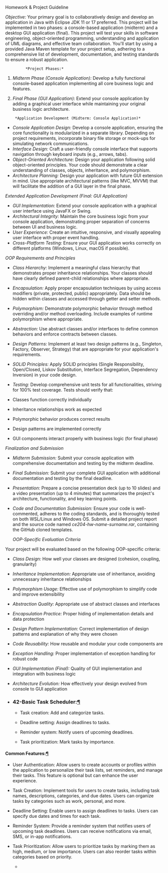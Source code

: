 Homework & Project Guideline

*Objective:* Your primary goal is to collaboratively design and develop an application in Java with Eclipse JDK 11 or 17 preferred. This project will be implemented in two phases: a console-based application (midterm) and a desktop GUI application (final). This project will test your skills in software engineering, object-oriented programming, understanding and application of UML diagrams, and effective team collaboration. You'll start by using a provided Java Maven template for your project setup, adhering to a comprehensive list of development, documentation, and testing standards to ensure a robust application.

             *Project Phases:*

1. *Midterm Phase (Console Application):* Develop a fully functional console-based application implementing all core business logic and features.

2. *Final Phase (GUI Application):* Extend your console application by adding a graphical user interface while maintaining your original business logic architecture.
   
        *Application Development (Midterm: Console Application)*
- *Console Application Design:* Develop a console application, ensuring the core functionality is modularized in a separate library. Depending on project requirements, incorporate binary file storage or mock-ups for simulating network communications.
- *Interface Design:* Craft a user-friendly console interface that supports navigation through keyboard inputs (e.g., arrows, tabs).
- *Object-Oriented Architecture:* Design your application following solid object-oriented principles. Your code should demonstrate a clear understanding of classes, objects, inheritance, and polymorphism.
- *Architecture Planning:* Design your application with future GUI extension in mind. Use appropriate architectural patterns (like MVC, MVVM) that will facilitate the addition of a GUI layer in the final phase.

*Extended Application Development (Final: GUI Application)*

- *GUI Implementation:* Extend your console application with a graphical user interface using JavaFX or Swing.
- *Architectural Integrity:* Maintain the core business logic from your console application, demonstrating proper separation of concerns between UI and business logic.
- *User Experience:* Create an intuitive, responsive, and visually appealing user interface with proper event handling.
- *Cross-Platform Testing:* Ensure your GUI application works correctly on different platforms (Windows, Linux, macOS if possible).

*OOP Requirements and Principles*

- *Class Hierarchy:* Implement a meaningful class hierarchy that demonstrates proper inheritance relationships. Your classes should have clearly defined parent-child relationships where appropriate.

- *Encapsulation:* Apply proper encapsulation techniques by using access modifiers (private, protected, public) appropriately. Data should be hidden within classes and accessed through getter and setter methods.

- *Polymorphism:* Demonstrate polymorphic behavior through method overriding and/or method overloading. Include examples of runtime polymorphism where appropriate.

- *Abstraction:* Use abstract classes and/or interfaces to define common behaviors and enforce contracts between classes.

- *Design Patterns:* Implement at least two design patterns (e.g., Singleton, Factory, Observer, Strategy) that are appropriate for your application's requirements.

- *SOLID Principles:* Apply SOLID principles (Single Responsibility, Open/Closed, Liskov Substitution, Interface Segregation, Dependency Inversion) in your code design.

- *Testing:* Develop comprehensive unit tests for all functionalities, striving for 100% test coverage. Tests should verify that:

- Classes function correctly individually

- Inheritance relationships work as expected

- Polymorphic behavior produces correct results

- Design patterns are implemented correctly

- GUI components interact properly with business logic (for final phase)

 *Finalization and Submission*

- *Midterm Submission:* Submit your console application with comprehensive documentation and testing by the midterm deadline.

- *Final Submission:* Submit your complete GUI application with additional documentation and testing by the final deadline.

- *Presentation:* Prepare a concise presentation deck (up to 10 slides) and a video presentation (up to 4 minutes) that summarizes the project's architecture, functionality, and key learning points.

- *Code and Documentation Submission:* Ensure your code is well-commented, adheres to the coding standards, and is thoroughly tested on both WSL/Linux and Windows OS. Submit a detailed project report and the source code named *ce204-hw-name-surname.rar*, containing the GitHub cloned templates.
  
  *OOP-Specific Evaluation Criteria*

Your project will be evaluated based on the following OOP-specific criteria:

- *Class Design:* How well your classes are designed (cohesion, coupling, granularity)

- *Inheritance Implementation:* Appropriate use of inheritance, avoiding unnecessary inheritance relationships

- *Polymorphism Usage:* Effective use of polymorphism to simplify code and improve extensibility

- *Abstraction Quality:* Appropriate use of abstract classes and interfaces

- *Encapsulation Practice:* Proper hiding of implementation details and data protection

- *Design Pattern Implementation:* Correct implementation of design patterns and explanation of why they were chosen

- *Code Reusability:* How reusable and modular your code components are

- *Exception Handling:* Proper implementation of exception handling for robust code

- *GUI Implementation (Final):* Quality of GUI implementation and integration with business logic

- *Architecture Evolution:* How effectively your design evolved from console to GUI application

- ### 42-Basic Task Scheduler:[¶](https://ucoruh.github.io/ce204-object-oriented-programming/project-guide/#42-basic-task-scheduler "Permanent link")
  
  - Task creation: Add and categorize tasks.
  
  - Deadline setting: Assign deadlines to tasks.
  
  - Reminder system: Notify users of upcoming deadlines.
  
  - Task prioritization: Mark tasks by importance.

#### Common Features:[¶](https://ucoruh.github.io/ce204-object-oriented-programming/project-guide/#common-features_41 "Permanent link")

- User Authentication: Allow users to create accounts or profiles within the application to personalize their task lists, set reminders, and manage their tasks. This feature is optional but can enhance the user experience.

- Task Creation: Implement tools for users to create tasks, including task names, descriptions, categories, and due dates. Users can organize tasks by categories such as work, personal, and more.

- Deadline Setting: Enable users to assign deadlines to tasks. Users can specify due dates and times for each task.

- Reminder System: Provide a reminder system that notifies users of upcoming task deadlines. Users can receive notifications via email, SMS, or in-app notifications.

- Task Prioritization: Allow users to prioritize tasks by marking them as high, medium, or low importance. Users can also reorder tasks within categories based on priority.
  
  -
